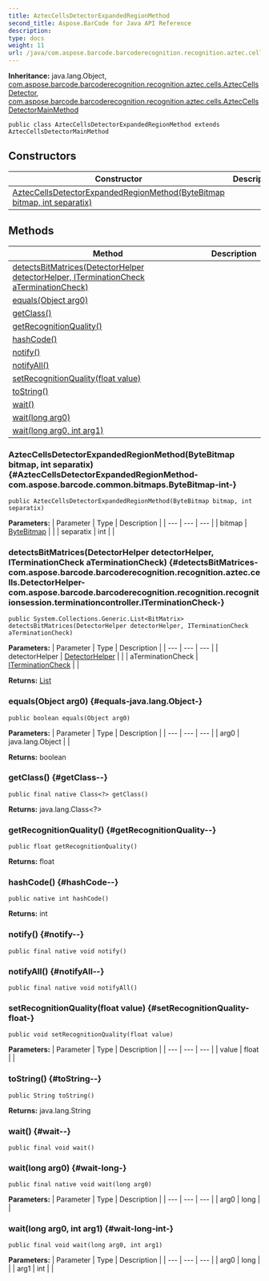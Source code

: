 ```yaml
---
title: AztecCellsDetectorExpandedRegionMethod
second_title: Aspose.BarCode for Java API Reference
description: 
type: docs
weight: 11
url: /java/com.aspose.barcode.barcoderecognition.recognition.aztec.cells/azteccellsdetectorexpandedregionmethod/
---
```

**Inheritance:**
java.lang.Object, [com.aspose.barcode.barcoderecognition.recognition.aztec.cells.AztecCellsDetector](../../com.aspose.barcode.barcoderecognition.recognition.aztec.cells/azteccellsdetector), [com.aspose.barcode.barcoderecognition.recognition.aztec.cells.AztecCellsDetectorMainMethod](../../com.aspose.barcode.barcoderecognition.recognition.aztec.cells/azteccellsdetectormainmethod)
```
public class AztecCellsDetectorExpandedRegionMethod extends AztecCellsDetectorMainMethod
```
## Constructors

| Constructor | Description |
| --- | --- |
| [AztecCellsDetectorExpandedRegionMethod(ByteBitmap bitmap, int separatix)](#AztecCellsDetectorExpandedRegionMethod-com.aspose.barcode.common.bitmaps.ByteBitmap-int-) |  |
## Methods

| Method | Description |
| --- | --- |
| [detectsBitMatrices(DetectorHelper detectorHelper, ITerminationCheck aTerminationCheck)](#detectsBitMatrices-com.aspose.barcode.barcoderecognition.recognition.aztec.cells.DetectorHelper-com.aspose.barcode.barcoderecognition.recognition.recognitionsession.terminationcontroller.ITerminationCheck-) |  |
| [equals(Object arg0)](#equals-java.lang.Object-) |  |
| [getClass()](#getClass--) |  |
| [getRecognitionQuality()](#getRecognitionQuality--) |  |
| [hashCode()](#hashCode--) |  |
| [notify()](#notify--) |  |
| [notifyAll()](#notifyAll--) |  |
| [setRecognitionQuality(float value)](#setRecognitionQuality-float-) |  |
| [toString()](#toString--) |  |
| [wait()](#wait--) |  |
| [wait(long arg0)](#wait-long-) |  |
| [wait(long arg0, int arg1)](#wait-long-int-) |  |
### AztecCellsDetectorExpandedRegionMethod(ByteBitmap bitmap, int separatix) {#AztecCellsDetectorExpandedRegionMethod-com.aspose.barcode.common.bitmaps.ByteBitmap-int-}
```
public AztecCellsDetectorExpandedRegionMethod(ByteBitmap bitmap, int separatix)
```


**Parameters:**
| Parameter | Type | Description |
| --- | --- | --- |
| bitmap | [ByteBitmap](../../com.aspose.barcode.common.bitmaps/bytebitmap) |  |
| separatix | int |  |

### detectsBitMatrices(DetectorHelper detectorHelper, ITerminationCheck aTerminationCheck) {#detectsBitMatrices-com.aspose.barcode.barcoderecognition.recognition.aztec.cells.DetectorHelper-com.aspose.barcode.barcoderecognition.recognition.recognitionsession.terminationcontroller.ITerminationCheck-}
```
public System.Collections.Generic.List<BitMatrix> detectsBitMatrices(DetectorHelper detectorHelper, ITerminationCheck aTerminationCheck)
```




**Parameters:**
| Parameter | Type | Description |
| --- | --- | --- |
| detectorHelper | [DetectorHelper](../../com.aspose.barcode.barcoderecognition.recognition.aztec.cells/detectorhelper) |  |
| aTerminationCheck | [ITerminationCheck](../../com.aspose.barcode.barcoderecognition.recognition.recognitionsession.terminationcontroller/iterminationcheck) |  |

**Returns:**
[List](../../com.aspose.ms.system.collections.generic/list)
### equals(Object arg0) {#equals-java.lang.Object-}
```
public boolean equals(Object arg0)
```




**Parameters:**
| Parameter | Type | Description |
| --- | --- | --- |
| arg0 | java.lang.Object |  |

**Returns:**
boolean
### getClass() {#getClass--}
```
public final native Class<?> getClass()
```




**Returns:**
java.lang.Class<?>
### getRecognitionQuality() {#getRecognitionQuality--}
```
public float getRecognitionQuality()
```




**Returns:**
float
### hashCode() {#hashCode--}
```
public native int hashCode()
```




**Returns:**
int
### notify() {#notify--}
```
public final native void notify()
```




### notifyAll() {#notifyAll--}
```
public final native void notifyAll()
```




### setRecognitionQuality(float value) {#setRecognitionQuality-float-}
```
public void setRecognitionQuality(float value)
```




**Parameters:**
| Parameter | Type | Description |
| --- | --- | --- |
| value | float |  |

### toString() {#toString--}
```
public String toString()
```




**Returns:**
java.lang.String
### wait() {#wait--}
```
public final void wait()
```




### wait(long arg0) {#wait-long-}
```
public final native void wait(long arg0)
```




**Parameters:**
| Parameter | Type | Description |
| --- | --- | --- |
| arg0 | long |  |

### wait(long arg0, int arg1) {#wait-long-int-}
```
public final void wait(long arg0, int arg1)
```




**Parameters:**
| Parameter | Type | Description |
| --- | --- | --- |
| arg0 | long |  |
| arg1 | int |  |

